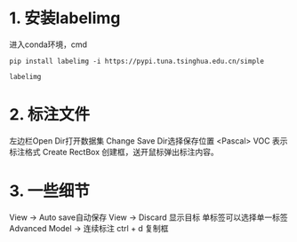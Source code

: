 # 1. 安装labelimg

进入conda环境，cmd

`pip install labelimg -i https://pypi.tuna.tsinghua.edu.cn/simple`

`labelimg`

# 2. 标注文件

左边栏Open Dir打开数据集
Change Save Dir选择保存位置
\<Pascal> VOC 表示标注格式
Create RectBox 创建框，送开鼠标弹出标注内容。

# 3. 一些细节

View -> Auto save自动保存
View -> Discard 显示目标
单标签可以选择单一标签
Advanced Model -> 连续标注
ctrl + d 复制框